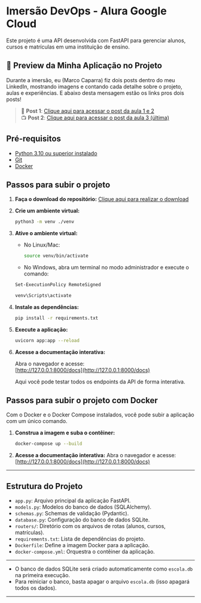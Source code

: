 # Imersão DevOps - Alura Google Cloud

Este projeto é uma API desenvolvida com FastAPI para gerenciar alunos, cursos e matrículas em uma instituição de ensino.

## 📸 Preview da Minha Aplicação no Projeto

Durante a imersão, eu (Marco Caparra) fiz dois posts dentro do meu LinkedIn, mostrando imagens e contando cada detalhe sobre
o projeto, aulas e experiências. E abaixo desta mensagem estão os links pros dois posts!

> 👀 **Post 1**: [Clique aqui para acessar o post da aula 1 e 2](https://www.linkedin.com/posts/marco-caparra-b20b5a333_devops-docker-github-activity-7346330101766098944-jGux?utm_source=share&utm_medium=member_desktop&rcm=ACoAAFP_ksgBN6ccTjfnbT5DTD4IIRQLNzkZoUoD)  
> 📺 **Post 2**: [Clique aqui para acessar o post da aula 3 (última)](https://www.linkedin.com/posts/marco-caparra-b20b5a333_ontem-dando-continuidade-%C3%A0-minha-jornada-activity-7346881469547499520-xff0?utm_source=share&utm_medium=member_desktop&rcm=ACoAAFP_ksgBN6ccTjfnbT5DTD4IIRQLNzkZoUo)  

## Pré-requisitos

- [Python 3.10 ou superior instalado](https://www.python.org/downloads/)
- [Git](https://git-scm.com/downloads)
- [Docker](https://www.docker.com/get-started/)

## Passos para subir o projeto

1. **Faça o download do repositório:**
   [Clique aqui para realizar o download](https://github.com/guilhermeonrails/imersao-devops/archive/refs/heads/main.zip)

2. **Crie um ambiente virtual:**
   ```sh
   python3 -m venv ./venv
   ```

3. **Ative o ambiente virtual:**
   - No Linux/Mac:
     ```sh
     source venv/bin/activate
     ```
   - No Windows, abra um terminal no modo administrador e execute o comando:
   ```sh
   Set-ExecutionPolicy RemoteSigned
   ```

     ```sh
     venv\Scripts\activate
     ```

4. **Instale as dependências:**
   ```sh
   pip install -r requirements.txt
   ```

5. **Execute a aplicação:**
   ```sh
   uvicorn app:app --reload
   ```

6. **Acesse a documentação interativa:**

   Abra o navegador e acesse:  
   [http://127.0.0.1:8000/docs](http://127.0.0.1:8000/docs)

   Aqui você pode testar todos os endpoints da API de forma interativa.

## Passos para subir o projeto com Docker

Com o Docker e o Docker Compose instalados, você pode subir a aplicação com um único comando.

1. **Construa a imagem e suba o contêiner:**
   ```sh
   docker-compose up --build
   ```

2. **Acesse a documentação interativa:**
   Abra o navegador e acesse:  
   [http://127.0.0.1:8000/docs](http://127.0.0.1:8000/docs)

---

## Estrutura do Projeto

- `app.py`: Arquivo principal da aplicação FastAPI.
- `models.py`: Modelos do banco de dados (SQLAlchemy).
- `schemas.py`: Schemas de validação (Pydantic).
- `database.py`: Configuração do banco de dados SQLite.
- `routers/`: Diretório com os arquivos de rotas (alunos, cursos, matrículas).
- `requirements.txt`: Lista de dependências do projeto.
- `Dockerfile`: Define a imagem Docker para a aplicação.
- `docker-compose.yml`: Orquestra o contêiner da aplicação.

---

- O banco de dados SQLite será criado automaticamente como `escola.db` na primeira execução.
- Para reiniciar o banco, basta apagar o arquivo `escola.db` (isso apagará todos os dados).

---
